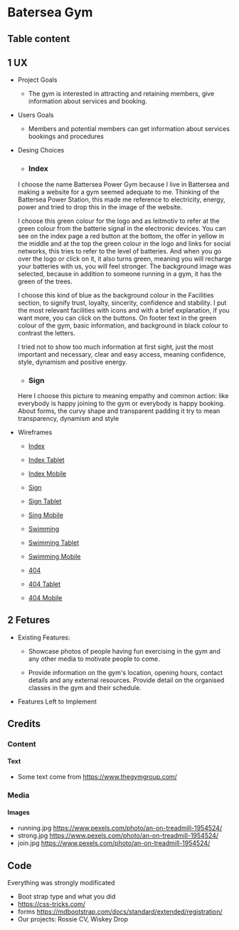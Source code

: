 # Batersea Gym
## Table content
## 1 UX
* Project Goals

    + The gym is interested in attracting and retaining members, give information about services and booking. 
* Users Goals

    + Members and potential members can get information about services bookings and procedures

* Desing Choices

    + ### Index
    I choose the name Battersea Power Gym because I live in Battersea and making a website for a gym seemed adequate to me. Thinking of the Battersea Power Station, this made me reference to electricity, energy, power and tried to drop this in the image of the website.

    I choose this green colour for the logo and as leitmotiv to refer at the green colour from the batterie signal in the electronic devices. You can see on the index page a red button at the bottom, the offer in yellow in the middle and at the top the green colour in the logo and links for social networks, this tries to refer to the level of batteries. And when you go over the logo or click on it, it also turns green, meaning you will recharge your batteries with us, you will feel stronger. The background image was selected, because in addition to someone running in a gym, it has the green of the trees.

    I choose this kind of blue as the background colour in the Facilities section, to signify trust, loyalty, sincerity, confidence and stability. I put the most relevant facilities with icons and with a brief explanation, if you want more, you can click on the buttons. On footer text in the green colour of the gym, basic information, and background in black colour to contrast the letters.

    I tried not to show too much information at first sight, just the most important and necessary, clear and easy access, meaning confidence, style, dynamism and positive energy.

    + ### Sign
    Here I choose this picture to meaning empathy and common action: like everybody is happy joining to the gym or everybody is happy booking. About forms, the curvy shape and transparent padding it try to mean transparency, dynamism and style

* Wireframes

    + [Index](assets/images/IndexBPG.png) 

    + [Index Tablet](assets/images/IndexIPadBPG.png)

    + [Index Mobile](assets/images/IndexPhoneBPG.png)
      
    + [Sign](assets/images/SignBPG.png)

    + [Sign Tablet](assets/images/SignIpadBPG.png)

    + [Sing Mobile](assets/images/SignPhoneBPG.png)

    + [Swimming](assets/images/Swimming.png)

    + [Swimming Tablet](assets/images/SwimmingIpadBPG.png)

    + [Swimming Mobile](assets/images/SwimmingPhoneBPG.png)

    + [404](assets/images/404BPG.png)

    + [404 Tablet](assets/images/404IPadBPG.png)

    + [404 Mobile](assets/images/404PhoneBPG.png)

## 2 Fetures
* Existing Features:
  + Showcase photos of people having fun exercising in the gym and any other media to motivate people to come.

  + Provide information on the gym's location, opening hours, contact details and any external resources.
 Provide detail on the organised classes in the gym and their schedule.
* Features Left to Implement

## Credits
### Content
#### Text
+   Some text come from https://www.thegymgroup.com/

### Media
#### Images
+   running.jpg https://www.pexels.com/photo/an-on-treadmill-1954524/
+   strong.jpg https://www.pexels.com/photo/an-on-treadmill-1954524/
+   join.jpg https://www.pexels.com/photo/an-on-treadmill-1954524/

## Code
Everything was strongly modificated
+   Boot strap type and what you did
+   https://css-tricks.com/ 
+   forms https://mdbootstrap.com/docs/standard/extended/registration/
+   Our projects: Rossie CV, Wiskey Drop
